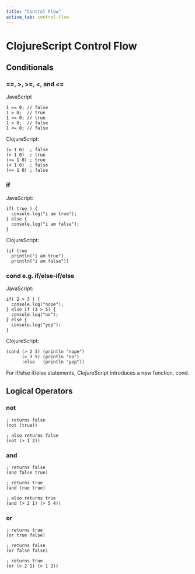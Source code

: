 ```yaml
---
title: "Control Flow"
active_tab: control-flow
---
```

# ClojureScript Control Flow

## Conditionals

### ==, >, >=, <, and <=

JavaScript

```
1 == 0; // false
1 > 0;  // true
1 >= 0; // true
1 < 0;  // false
1 <= 0; // false
```

ClojureScript:

```
(= 1 0)  ; false
(> 1 0)  ; true
(>= 1 0) ; true
(< 1 0)  ; false
(<= 1 0) ; false
```

### if 

JavaScript:

```
if( true ) {
  console.log("i am true");
} else {
  console.log("i am false");
}
```

ClojureScript:

```
(if true 
  println("i am true") 
  println("i am false"))
```

### cond e.g. if/else-if/else

JavaScript:

```
if( 2 > 3 ) {
  console.log("nope");
} else if (3 > 5) {
  console.log("no");
} else {
  console.log("yep");
}
```

ClojureScript:

```
(cond (> 2 3) (println "nope")
      (> 3 5) (println "no")
      :else   (println "yep"))
```

For if/else if/else statements, ClojureScript introduces a new function, cond.

## Logical Operators
      
### not
      
```
; returns false      
(not (true))
      
; also returns false
(not (> 1 2))      
```

### and

```
; returns false      
(and false true)

; returns true
(and true true)

; also returns true
(and (> 2 1) (> 5 4))
```

### or

```
; returns true
(or true false)

; returns false
(or false false)

; returns true
(or (> 2 1) (> 1 2))
```







